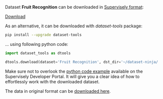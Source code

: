 Dataset **Fruit Recognition** can be downloaded in [Supervisely format](https://developer.supervisely.com/api-references/supervisely-annotation-json-format):

 [Download](https://assets.supervisely.com/supervisely-supervisely-assets-public/teams_storage/W/J/L8/XbT0RLhdFsRFHnp7m7JkFj75A6dJP168aoDkAHtuie7GAolIxhMYyoVsWILzdWduZ7XT1LFiTDrQnFOArEbDtJ2ES7AETJXX24JTtSweLVs8eXCJXzaaD8U23L3B.tar)

As an alternative, it can be downloaded with *dataset-tools* package:
``` bash
pip install --upgrade dataset-tools
```

... using following python code:
``` python
import dataset_tools as dtools

dtools.download(dataset='Fruit Recognition', dst_dir='~/dataset-ninja/')
```
Make sure not to overlook the [python code example](https://developer.supervisely.com/getting-started/python-sdk-tutorials/iterate-over-a-local-project) available on the Supervisely Developer Portal. It will give you a clear idea of how to effortlessly work with the downloaded dataset.

The data in original format can be [downloaded here](https://zenodo.org/record/1310165/files/Fruit%20-Database.rar?download=1).